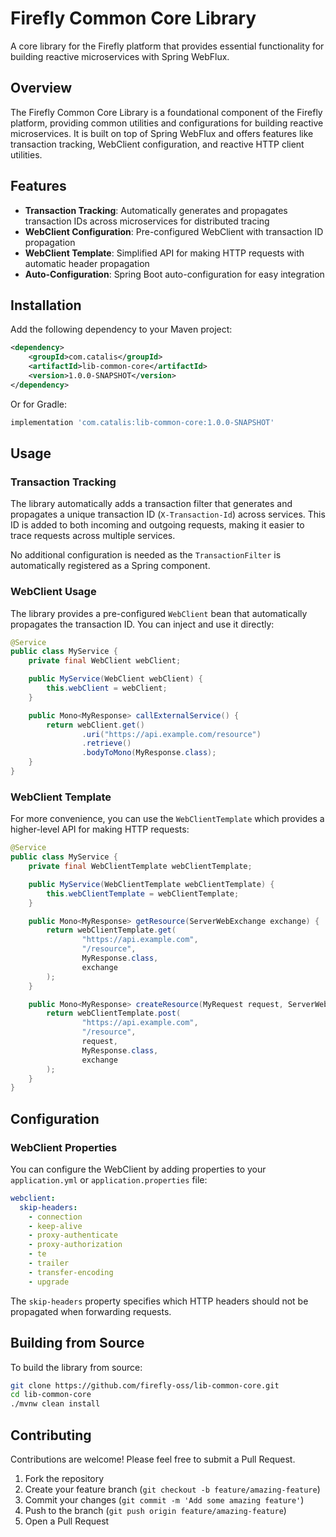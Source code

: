 # Firefly Common Core Library
A core library for the Firefly platform that provides essential functionality for building reactive microservices with Spring WebFlux.

## Overview

The Firefly Common Core Library is a foundational component of the Firefly platform, providing common utilities and configurations for building reactive microservices. It is built on top of Spring WebFlux and offers features like transaction tracking, WebClient configuration, and reactive HTTP client utilities.

## Features

- **Transaction Tracking**: Automatically generates and propagates transaction IDs across microservices for distributed tracing
- **WebClient Configuration**: Pre-configured WebClient with transaction ID propagation
- **WebClient Template**: Simplified API for making HTTP requests with automatic header propagation
- **Auto-Configuration**: Spring Boot auto-configuration for easy integration

## Installation

Add the following dependency to your Maven project:

```xml
<dependency>
    <groupId>com.catalis</groupId>
    <artifactId>lib-common-core</artifactId>
    <version>1.0.0-SNAPSHOT</version>
</dependency>
```

Or for Gradle:

```groovy
implementation 'com.catalis:lib-common-core:1.0.0-SNAPSHOT'
```

## Usage

### Transaction Tracking

The library automatically adds a transaction filter that generates and propagates a unique transaction ID (`X-Transaction-Id`) across services. This ID is added to both incoming and outgoing requests, making it easier to trace requests across multiple services.

No additional configuration is needed as the `TransactionFilter` is automatically registered as a Spring component.

### WebClient Usage

The library provides a pre-configured `WebClient` bean that automatically propagates the transaction ID. You can inject and use it directly:

```java
@Service
public class MyService {
    private final WebClient webClient;

    public MyService(WebClient webClient) {
        this.webClient = webClient;
    }

    public Mono<MyResponse> callExternalService() {
        return webClient.get()
                .uri("https://api.example.com/resource")
                .retrieve()
                .bodyToMono(MyResponse.class);
    }
}
```

### WebClient Template

For more convenience, you can use the `WebClientTemplate` which provides a higher-level API for making HTTP requests:

```java
@Service
public class MyService {
    private final WebClientTemplate webClientTemplate;

    public MyService(WebClientTemplate webClientTemplate) {
        this.webClientTemplate = webClientTemplate;
    }

    public Mono<MyResponse> getResource(ServerWebExchange exchange) {
        return webClientTemplate.get(
                "https://api.example.com",
                "/resource",
                MyResponse.class,
                exchange
        );
    }

    public Mono<MyResponse> createResource(MyRequest request, ServerWebExchange exchange) {
        return webClientTemplate.post(
                "https://api.example.com",
                "/resource",
                request,
                MyResponse.class,
                exchange
        );
    }
}
```

## Configuration

### WebClient Properties

You can configure the WebClient by adding properties to your `application.yml` or `application.properties` file:

```yaml
webclient:
  skip-headers:
    - connection
    - keep-alive
    - proxy-authenticate
    - proxy-authorization
    - te
    - trailer
    - transfer-encoding
    - upgrade
```

The `skip-headers` property specifies which HTTP headers should not be propagated when forwarding requests.

## Building from Source

To build the library from source:

```bash
git clone https://github.com/firefly-oss/lib-common-core.git
cd lib-common-core
./mvnw clean install
```

## Contributing

Contributions are welcome! Please feel free to submit a Pull Request.

1. Fork the repository
2. Create your feature branch (`git checkout -b feature/amazing-feature`)
3. Commit your changes (`git commit -m 'Add some amazing feature'`)
4. Push to the branch (`git push origin feature/amazing-feature`)
5. Open a Pull Request